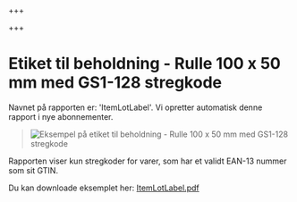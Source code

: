 +++

+++
# Etiket til beholdning - Rulle 100 x 50 mm med GS1-128 stregkode

Navnet på rapporten er: 'ItemLotLabel'. Vi opretter automatisk denne rapport i nye abonnementer.

> ![Eksempel på etiket til beholdning - Rulle 100 x 50 mm med GS1-128 stregkode](https://thetis-ims-reports.s3.eu-west-1.amazonaws.com/examples/ItemLotLabel-1.png)

Rapporten viser kun stregkoder for varer, som har et validt EAN-13 nummer som sit GTIN.

Du kan downloade eksemplet her: [ItemLotLabel.pdf](https://thetis-ims-reports.s3.eu-west-1.amazonaws.com/examples/ItemLotLabel.pdf "ItemLotLabel.pdf")